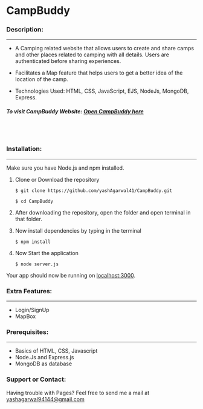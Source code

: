 # CampBuddy


### Description:
* * *
- A Camping related website that allows users to create and share camps and other places related to camping with
all details. Users are authenticated before sharing experiences.

- Facilitates a Map feature that helps users to get a better idea of the location of the camp.

- Technologies Used: HTML, CSS, JavaScript, EJS, NodeJs, MongoDB, Express.

##### To visit CampBuddy Website: [Open CampBuddy here](https://boiling-garden-61482.herokuapp.com/)

<br>

<br>

### Installation:
***
Make sure you have Node.js and npm installed.

1. Clone or Download the repository

	`$ git clone https://github.com/yashAgarwal41/CampBuddy.git`
  
    `$ cd CampBuddy`
	
2. After downloading the repository, open the folder and open terminal in that folder.

3. Now install dependencies by typing in the terminal

	`$ npm install`
	
4. Now Start the application

	`$ node server.js`
	
Your app should now be running on [localhost:3000](http://localhost:3000/).

### Extra Features:
* * *
- Login/SignUp
- MapBox

### Prerequisites:
* * *
- Basics of HTML, CSS, Javascript
- Node.Js and Express.js
- MongoDB as database

### Support or Contact:

Having trouble with Pages? Feel free to send me a mail at yashagarwal94144@gmail.com
